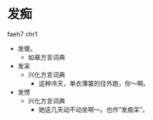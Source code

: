 



# 发痴
faeh7 chr1
+ 发傻。
  * 如皋方言词典
+ 发呆
  * 兴化方言词典
    - 这种冷天，单衣薄裳的往外跑，你～啊。
+ 发愣
  * 兴化方言词典
    - 她这几天动不动坐啊～。也作“发痴呆”。
